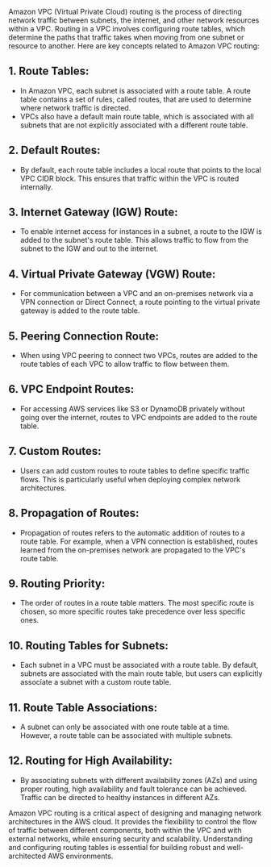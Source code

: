 Amazon VPC (Virtual Private Cloud) routing is the process of directing network traffic between subnets, the internet, and other network resources within a VPC. Routing in a VPC involves configuring route tables, which determine the paths that traffic takes when moving from one subnet or resource to another. Here are key concepts related to Amazon VPC routing:

## 1. Route Tables:

- In Amazon VPC, each subnet is associated with a route table. A route table contains a set of rules, called routes, that are used to determine where network traffic is directed.
- VPCs also have a default main route table, which is associated with all subnets that are not explicitly associated with a different route table.

## 2. Default Routes:

- By default, each route table includes a local route that points to the local VPC CIDR block. This ensures that traffic within the VPC is routed internally.

## 3. Internet Gateway (IGW) Route:

- To enable internet access for instances in a subnet, a route to the IGW is added to the subnet's route table. This allows traffic to flow from the subnet to the IGW and out to the internet.

## 4. Virtual Private Gateway (VGW) Route:

- For communication between a VPC and an on-premises network via a VPN connection or Direct Connect, a route pointing to the virtual private gateway is added to the route table.

## 5. Peering Connection Route:

- When using VPC peering to connect two VPCs, routes are added to the route tables of each VPC to allow traffic to flow between them.

## 6. VPC Endpoint Routes:

- For accessing AWS services like S3 or DynamoDB privately without going over the internet, routes to VPC endpoints are added to the route table.

## 7. Custom Routes:

- Users can add custom routes to route tables to define specific traffic flows. This is particularly useful when deploying complex network architectures.

## 8. Propagation of Routes:

- Propagation of routes refers to the automatic addition of routes to a route table. For example, when a VPN connection is established, routes learned from the on-premises network are propagated to the VPC's route table.

## 9. Routing Priority:

- The order of routes in a route table matters. The most specific route is chosen, so more specific routes take precedence over less specific ones.

## 10. Routing Tables for Subnets:

- Each subnet in a VPC must be associated with a route table. By default, subnets are associated with the main route table, but users can explicitly associate a subnet with a custom route table.

## 11. Route Table Associations:

- A subnet can only be associated with one route table at a time. However, a route table can be associated with multiple subnets.

## 12. Routing for High Availability:

- By associating subnets with different availability zones (AZs) and using proper routing, high availability and fault tolerance can be achieved. Traffic can be directed to healthy instances in different AZs.

Amazon VPC routing is a critical aspect of designing and managing network architectures in the AWS cloud. It provides the flexibility to control the flow of traffic between different components, both within the VPC and with external networks, while ensuring security and scalability. Understanding and configuring routing tables is essential for building robust and well-architected AWS environments.
